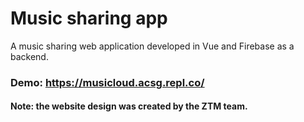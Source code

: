 # Music sharing app
A music sharing web application developed in Vue and Firebase as a backend.
### Demo: https://musicloud.acsg.repl.co/
#### Note: the website design was created by the ZTM team.
